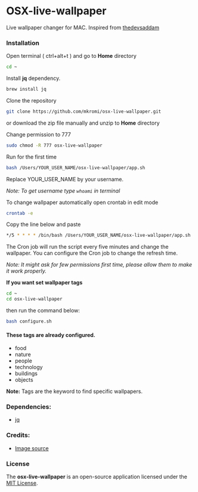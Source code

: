 # OSX-live-wallpaper
Live wallpaper changer for MAC. Inspired from [thedevsaddam](https://github.com/thedevsaddam/ubuntu-live-wallpaper)


### Installation

Open terminal ( ctrl+alt+t ) and go to __Home__ directory

```bash
cd ~
```
Install __jq__ dependency.

```bash
brew install jq
```

Clone the repository

```bash
git clone https://github.com/mkromi/osx-live-wallpaper.git
```
or download the zip file manually and unzip to __Home__ directory

Change permission to 777

```bash
sudo chmod -R 777 osx-live-wallpaper
```

Run for the first time

```bash
bash /Users/YOUR_USER_NAME/osx-live-wallpaper/app.sh
```

Replace YOUR_USER_NAME by your username.

_Note:  To get username type `whoami` in terminal_

To change wallpaper automatically open crontab in edit mode

```bash
crontab -e
```

Copy the line below and paste
```bash
*/5 * * * * /bin/bash /Users/YOUR_USER_NAME/osx-live-wallpaper/app.sh
```

The Cron job will run the script every five minutes and change the wallpaper. You can configure the Cron job to change the refresh time.

_Note: It might ask for few permissions first time, please allow them to make it work properly._

__If  you want set wallpaper tags__
```bash
cd ~
cd osx-live-wallpaper
```
then run the command below:

```bash
bash configure.sh
```

#### These tags are already configured.
* food
* nature
* people
* technology
* buildings
* objects

__Note:__ Tags are the keyword to find specific wallpapers.

### Dependencies:
* [jq](https://formulae.brew.sh/formula/jq)

### Credits:
* [Image source](https://source.unsplash.com)

### **License**
The **osx-live-wallpaper** is an open-source application licensed under the [MIT License](LICENSE).
